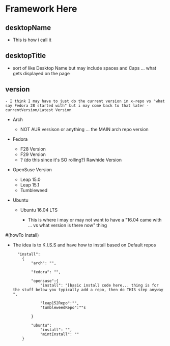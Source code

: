 # Framework Here

## desktopName

- This is how i call it

## desktopTitle

- sort of like Desktop Name but may include spaces and Caps ... what gets displayed on the page

## version

    - I think I may have to just do the current version in x-repo vs "what say Fedora 28 started with" but i may come back to that later -currentVersion/Latest Version

- Arch

  - NOT AUR versison or anything ... the MAIN arch repo version

- Fedora

  - F28 Version
  - F29 Version
  - ? (do this since it's SO rolling?) Rawhide Version

- OpenSuse Version

  - Leap 15.0
  - Leap 15.1
  - Tumbleweed

- Ubuntu

  - Ubuntu 16.04 LTS

    - This is where i may or may not want to have a "16.04 came with ... vs what version is there now" thing

\#(howTo Install)

- The idea is to K.I.S.S and have how to install based on Default repos

        "install":
          {
              "arch": "",

              "fedora": "",

              "opensuse":{
                  "install": "[basic install code here... thing is for the stuff below you typically add a repo, then do THIS step anyway ",

                  "leap152Repo":"",
                  "tumbleweedRepo":""s

              }

              "ubuntu":
                  "install": "",
                  "mintInstall": ""
          }
